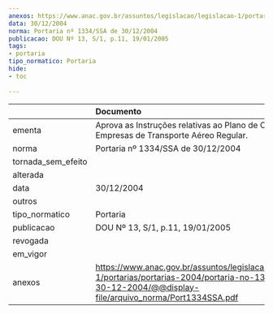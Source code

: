 ```yaml
---
anexos: https://www.anac.gov.br/assuntos/legislacao/legislacao-1/portarias/portarias-2004/portaria-no-1334-ssa-de-30-12-2004/@@display-file/arquivo_norma/Port1334SSA.pdf
data: 30/12/2004
norma: Portaria nº 1334/SSA de 30/12/2004
publicacao: DOU Nº 13, S/1, p.11, 19/01/2005
tags:
- portaria
tipo_normatico: Portaria
hide: 
- toc 
 
---
```


|                    | Documento                                                                                                                                                         |
|:-------------------|:------------------------------------------------------------------------------------------------------------------------------------------------------------------|
| ementa             | Aprova as Instruções relativas ao Plano de Contas das Empresas de Transporte Aéreo Regular.                                                                       |
| norma              | Portaria nº 1334/SSA de 30/12/2004                                                                                                                                |
| tornada_sem_efeito |                                                                                                                                                                   |
| alterada           |                                                                                                                                                                   |
| data               | 30/12/2004                                                                                                                                                        |
| outros             |                                                                                                                                                                   |
| tipo_normatico     | Portaria                                                                                                                                                          |
| publicacao         | DOU Nº 13, S/1, p.11, 19/01/2005                                                                                                                                  |
| revogada           |                                                                                                                                                                   |
| em_vigor           |                                                                                                                                                                   |
| anexos             | https://www.anac.gov.br/assuntos/legislacao/legislacao-1/portarias/portarias-2004/portaria-no-1334-ssa-de-30-12-2004/@@display-file/arquivo_norma/Port1334SSA.pdf |
